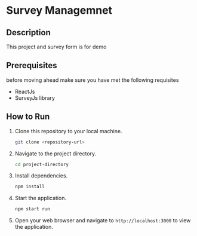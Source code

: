 # Survey Managemnet

## Description

This project and survey form is for demo

## Prerequisites

before moving ahead make sure you have met the following requisites

- ReactJs
- SurveyJs library


## How to Run

1. Clone this repository to your local machine.
   ```bash
   git clone <repository-url>
   ```
2. Navigate to the project directory.
   ```bash
   cd project-directory
   ```
3. Install dependencies.
   ```bash
   npm install
   ```

4. Start the application.
   ```bash
   npm start run
   ```
5. Open your web browser and navigate to `http://localhost:3000` to view the application.

